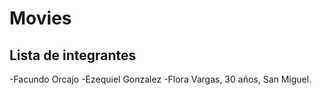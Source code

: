 # Movies
## Lista de integrantes
-Facundo Orcajo
-Ezequiel Gonzalez
-Flora Vargas, 30 años, San Miguel.